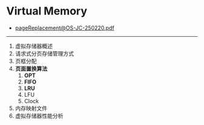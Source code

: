 
# Virtual Memory

- [pageReplacement@OS-JC-250220.pdf](page-replacement/pageReplacement@OS-JC-250220.pdf)

---

1. 虚拟存储器概述
2. 请求式分页存储管理方式
3. 页框分配
4. **页面置换算法**
	1. **OPT**
	2. **FIFO**
	3. **LRU**
	4. LFU
	5. Clock
5. 内存映射文件
6. 虚拟存储器性能分析
